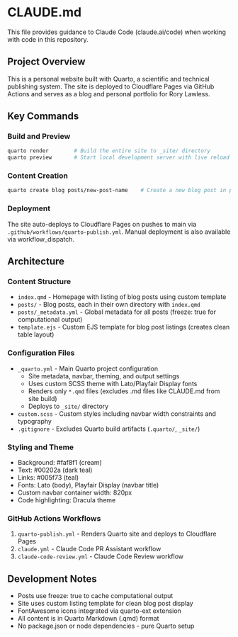 # CLAUDE.md

This file provides guidance to Claude Code (claude.ai/code) when working with code in this repository.

## Project Overview

This is a personal website built with Quarto, a scientific and technical publishing system. The site is deployed to Cloudflare Pages via GitHub Actions and serves as a blog and personal portfolio for Rory Lawless.

## Key Commands

### Build and Preview
```bash
quarto render        # Build the entire site to _site/ directory
quarto preview       # Start local development server with live reload
```

### Content Creation
```bash
quarto create blog posts/new-post-name    # Create a new blog post in posts/
```

### Deployment
The site auto-deploys to Cloudflare Pages on pushes to main via `.github/workflows/quarto-publish.yml`. Manual deployment is also available via workflow_dispatch.

## Architecture

### Content Structure
- `index.qmd` - Homepage with listing of blog posts using custom template
- `posts/` - Blog posts, each in their own directory with `index.qmd`
- `posts/_metadata.yml` - Global metadata for all posts (freeze: true for computational output)
- `template.ejs` - Custom EJS template for blog post listings (creates clean table layout)

### Configuration Files
- `_quarto.yml` - Main Quarto project configuration
  - Site metadata, navbar, theming, and output settings
  - Uses custom SCSS theme with Lato/Playfair Display fonts
  - Renders only `*.qmd` files (excludes .md files like CLAUDE.md from site build)
  - Deploys to `_site/` directory
- `custom.scss` - Custom styles including navbar width constraints and typography
- `.gitignore` - Excludes Quarto build artifacts (`.quarto/`, `_site/`)

### Styling and Theme
- Background: #faf8f1 (cream)
- Text: #00202a (dark teal)
- Links: #005f73 (teal)
- Fonts: Lato (body), Playfair Display (navbar title)
- Custom navbar container width: 820px
- Code highlighting: Dracula theme

### GitHub Actions Workflows
1. `quarto-publish.yml` - Renders Quarto site and deploys to Cloudflare Pages
2. `claude.yml` - Claude Code PR Assistant workflow 
3. `claude-code-review.yml` - Claude Code Review workflow

## Development Notes

- Posts use freeze: true to cache computational output
- Site uses custom listing template for clean blog post display
- FontAwesome icons integrated via quarto-ext extension
- All content is in Quarto Markdown (.qmd) format
- No package.json or node dependencies - pure Quarto setup